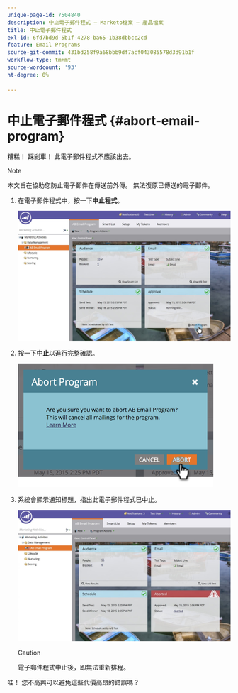 ```yaml
---
unique-page-id: 7504840
description: 中止電子郵件程式 — Marketo檔案 — 產品檔案
title: 中止電子郵件程式
exl-id: 6fd7bd9d-5b1f-4278-ba65-1b38dbbcc2cd
feature: Email Programs
source-git-commit: 431bd258f9a68bbb9df7acf043085578d3d91b1f
workflow-type: tm+mt
source-wordcount: '93'
ht-degree: 0%

---
```


# 中止電子郵件程式 {#abort-email-program}

糟糕！ 踩剎車！ 此電子郵件程式不應該出去。

>[!NOTE]
>
>本文旨在協助您防止電子郵件在傳送前外傳。 無法復原已傳送的電子郵件。

1. 在電子郵件程式中，按一下&#x200B;**中止程式**。

   ![](assets/dashboardleads.jpg)

1. 按一下&#x200B;**中止**&#x200B;以進行完整確認。

   ![](assets/image2015-5-20-15-3a24-3a35.png)

1. 系統會顯示通知標題，指出此電子郵件程式已中止。

   ![](assets/dashboardleadchange2.jpg)

   >[!CAUTION]
   >
   >電子郵件程式中止後，即無法重新排程。

哇！ 您不高興可以避免這些代價高昂的錯誤嗎？
